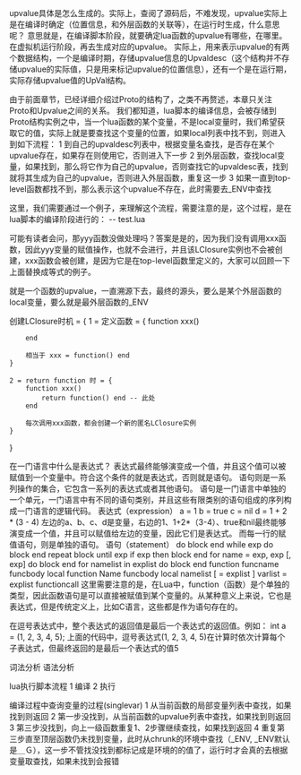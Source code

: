 upvalue具体是怎么生成的。实际上，查阅了源码后，不难发现，upvalue实际上是在编译时确定（位置信息，和外层函数的关联等），在运行时生成，什么意思呢？
意思就是，在编译脚本阶段，就要确定lua函数的upvalue有哪些，在哪里。在虚拟机运行阶段，再去生成对应的upvalue。
实际上，用来表示upvalue的有两个数据结构，一个是编译时期，存储upvalue信息的Upvaldesc（这个结构并不存储upvalue的实际值，只是用来标记upvalue的位置信息），还有一个是在运行期，实际存储upvalue值的UpVal结构。


由于前面章节，已经详细介绍过Proto的结构了，之类不再赘述，本章只关注Proto和Upvalue之间的关系。
我们都知道，lua脚本的编译信息，会被存储到Proto结构实例之中，当一个lua函数的某个变量，不是local变量时，我们希望获取它的值，实际上就是要查找这个变量的位置，如果local列表中找不到，则进入到如下流程： 
    1 到自己的upvaldesc列表中，根据变量名查找，是否存在某个upvalue存在，如果存在则使用它，否则进入下一步
    2 到外层函数，查找local变量，如果找到，那么将它作为自己的upvalue，否则查找它的upvaldesc表，找到就将其生成为自己的upvalue，否则进入外层函数，重复这一步
    3 如果一直到top-level函数都找不到，那么表示这个upvalue不存在，此时需要去_ENV中查找

这里，我们需要通过一个例子，来理解这个流程，需要注意的是，这个过程，是在lua脚本的编译阶段进行的：  -- test.lua


可能有读者会问，那yyy函数没做处理吗？答案是是的，因为我们没有调用xxx函数，因此yyy变量的赋值操作，也就不会进行，并且该LClosure实例也不会被创建，xxx函数会被创建，是因为它是在top-level函数里定义的，大家可以回顾一下上面替换成等式的例子。

就是一个函数的upvalue，一直溯源下去，最终的源头，要么是某个外层函数的local变量，要么就是最外层函数的_ENV

创建LClosure时机 = {
    1 = 定义函数 = {
        function xxx()

        end

        相当于 xxx = function() end
    }

    2 = return function 时 = {
        function xxx() 
            return function() end -- 此处
        end

        每次调用xxx函数，都会创建一个新的匿名LClosure实例
    }
}

在一门语言中什么是表达式？
表达式最终能够演变成一个值，并且这个值可以被赋值到一个变量中。符合这个条件的就是表达式，否则就是语句。
语句则是一系列操作的集合，它包含一系列的表达式或者其他语句。
语句是一门语言中单独的一个单元，一门语言中有不同的语句类别，并且这些有限类别的语句组成的序列构成一门语言的逻辑代码。
表达式（expression）
    a = 1
    b  = true
    c = nil
    d = 1 + 2 * (3 - 4)
    左边的a、b、c、d是变量，右边的1、1+2*（3-4）、true和nil最终能够演变成一个值，并且可以赋值给左边的变量，因此它们是表达式。
    而每一行的赋值语句，则是单独的语句。
语句（statement）
    do block end
    while exp do block end
    repeat block until exp
    if exp then block end
    for name = exp, exp [, exp] do block end
    for namelist in explist do block end
    function funcname funcbody
    local function Name funcbody
    local namelist [ = explist ]
    varlist = explist
    functioncall
    这里需要注意的是，在Lua中，function（函数）是个单独的类型，因此函数语句是可以直接被赋值到某个变量的。从某种意义上来说，它也是表达式，但是传统定义上，比如C语言，这些都是作为语句存在的。


在逗号表达式中，整个表达式的返回值是最后一个表达式的返回值。例如：
    int a = (1, 2, 3, 4, 5);
上面的代码中，逗号表达式(1, 2, 3, 4, 5)在计算时依次计算每个子表达式，但最终返回的是最后一个表达式的值5

词法分析
语法分析

lua执行脚本流程
    1 编译
    2 执行

编译过程中查询变量的过程(singlevar)
    1 从当前函数的局部变量列表中查找，如果找到则返回
    2 第一步没找到，从当前函数的upvalue列表中查找，如果找到则返回
    3 第三步没找到，向上一级函数重复1、2步骤继续查找，如果找到返回
    4 重复第三步直至顶层函数仍未找到变量，此时从chrunk的环境中查找（_ENV, _ENV默认是＿Ｇ），这一步不管找没找到都标记成是环境的的值了，运行时才会真的去根据变量取查找，如果未找到会报错
